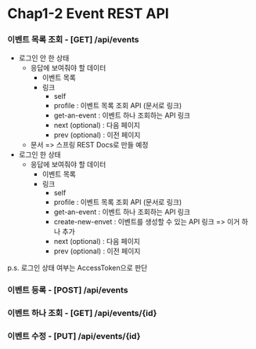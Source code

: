 # Chap1-2 Event REST API

### 이벤트 목록 조회 - [GET] /api/events

- 로그인 안 한 상태
  - 응답에 보여줘야 할 데이터
    - 이벤트 목록
    - 링크
      - self
      - profile : 이벤트 목록 조회 API (문서로 링크)
      - get-an-event : 이벤트 하나 조회하는 API 링크
      - next (optional) : 다음 페이지
      - prev (optional) : 이전 페이지
  - 문서 => 스프링 REST Docs로 만들 예정
- 로그인 한 상태
  - 응답에 보여줘야 할 데이터
    - 이벤트 목록
    - 링크
      - self
      - profile : 이벤트 목록 조회 API (문서로 링크)
      - get-an-event : 이벤트 하나 조회하는 API 링크
      - create-new-envet : 이벤트를 생성할 수 있는 API 링크 => 이거 하나 추가
      - next (optional) : 다음 페이지
      - prev (optional) : 이전 페이지

p.s. 로그인 상태 여부는 AccessToken으로 판단

### 이벤트 등록 - [POST] /api/events



### 이벤트 하나 조회 - [GET] /api/events/{id}



### 이벤트 수정 - [PUT] /api/events/{id}



